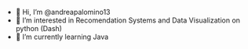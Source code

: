 - 👋 Hi, I’m @andreapalomino13
- 👀 I’m interested in Recomendation Systems and Data Visualization on python (Dash)
- 🌱 I’m currently learning Java

<!---
andreapalomino13/andreapalomino13 is a ✨ special ✨ repository because its `README.md` (this file) appears on your GitHub profile.
You can click the Preview link to take a look at your changes.
--->
